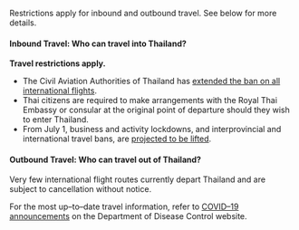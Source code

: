 Restrictions apply for inbound and outbound travel. See below for more details.

#### Inbound Travel: Who can travel into Thailand?

**Travel restrictions apply.**

- The Civil Aviation Authorities of Thailand has [extended the ban on all international flights](https://ddc.moph.go.th/viralpneumonia/eng/index.php).
- Thai citizens are required to make arrangements with the Royal Thai Embassy or consular at the original point of departure should they wish to enter Thailand.
- From July 1, business and activity lockdowns, and interprovincial and international travel bans, are [projected to be lifted](https://www.bangkokpost.com/learning/easy/1925844/com#cxrecs_s).

#### Outbound Travel: Who can travel out of Thailand?

Very few international flight routes currently depart Thailand and are subject to cancellation without notice.

For the most up–to–date travel information, refer to [COVID–19 announcements](https://ddc.moph.go.th/viralpneumonia/eng/index.php) on the Department of Disease Control website.
